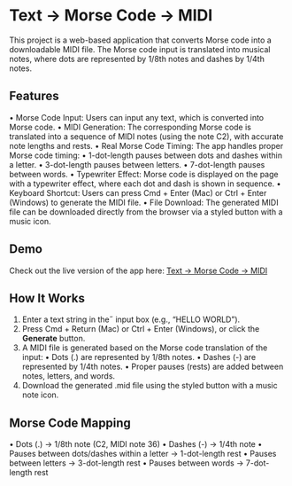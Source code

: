 # Text → Morse Code → MIDI

This project is a web-based application that converts Morse code into a downloadable MIDI file. The Morse code input is translated into musical notes, where dots are represented by 1/8th notes and dashes by 1/4th notes.

## Features

•	Morse Code Input: Users can input any text, which is converted into Morse code.
•	MIDI Generation: The corresponding Morse code is translated into a sequence of MIDI notes (using the note C2), with accurate note lengths and rests.
•	Real Morse Code Timing: The app handles proper Morse code timing:
	•	1-dot-length pauses between dots and dashes within a letter.
	•	3-dot-length pauses between letters.
	•	7-dot-length pauses between words.
•	Typewriter Effect: Morse code is displayed on the page with a typewriter effect, where each dot and dash is shown in sequence.
•	Keyboard Shortcut: Users can press Cmd + Enter (Mac) or Ctrl + Enter (Windows) to generate the MIDI file.
•	File Download: The generated MIDI file can be downloaded directly from the browser via a styled button with a music icon.

## Demo

Check out the live version of the app here: [Text → Morse Code → MIDI](https://skillt3ch.github.io/Morse-to-MIDI)

## How It Works

1.	Enter a text string in the˝ input box (e.g., “HELLO WORLD”).
2.	Press Cmd + Return (Mac) or Ctrl + Enter (Windows), or click the **Generate** button.
3.	A MIDI file is generated based on the Morse code translation of the input:
	•	Dots (.) are represented by 1/8th notes.
	•	Dashes (-) are represented by 1/4th notes.
	•	Proper pauses (rests) are added between notes, letters, and words.
4.	Download the generated .mid file using the styled button with a music note icon.

## Morse Code Mapping

•	Dots (.) → 1/8th note (C2, MIDI note 36)
•	Dashes (-) → 1/4th note
•	Pauses between dots/dashes within a letter → 1-dot-length rest
•	Pauses between letters → 3-dot-length rest
•	Pauses between words → 7-dot-length rest